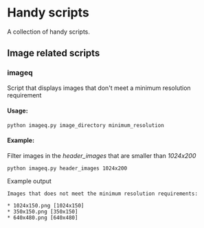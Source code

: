 # Handy scripts

A collection of handy scripts.

## Image related scripts

### imageq

Script that displays images that don't meet a minimum resolution requirement

#### Usage:

```
python imageq.py image_directory minimum_resolution
```

#### Example:

Filter images in the *header_images* that are smaller than *1024x200*

```
python imageq.py header_images 1024x200
```

Example output

```
Images that does not meet the minimum resolution requirements:

* 1024x150.png [1024x150]
* 350x150.png [350x150]
* 640x480.png [640x480]
```

